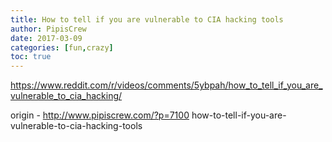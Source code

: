 ```yaml
---
title: How to tell if you are vulnerable to CIA hacking tools
author: PipisCrew
date: 2017-03-09
categories: [fun,crazy]
toc: true
---
```


https://www.reddit.com/r/videos/comments/5ybpah/how_to_tell_if_you_are_vulnerable_to_cia_hacking/

origin - http://www.pipiscrew.com/?p=7100 how-to-tell-if-you-are-vulnerable-to-cia-hacking-tools